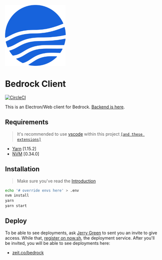 [<img height="200" alt="Bedrock" target="_blank" src="/assets/bedrock.svg" />](https://bedrock.ai)

# Bedrock Client

[<img height="20" alt="CircleCI" target="_blank" src="https://circleci.com/gh/prometheonsystems/bedrock-client2.svg?style=shield&circle-token=05d1586190f934f95d9337630ac88c2e64fa2efd" />](https://circleci.com/gh/prometheonsystems/bedrock-client2)

This is an Electron/Web client for Bedrock. [Backend is here](https://github.com/prometheonsystems/bedrock-backend).

## Requirements

> It's recommended to use [vscode](https://code.visualstudio.com/) within this project [`[and these extensions]`](wiki/vscode-recommendations.md)

- [Yarn](https://yarnpkg.com/en/docs/install) [1.15.2]
- [NVM](https://github.com/nvm-sh/nvm/blob/master/README.md#install--update-script) [0.34.0]

## Installation

> Make sure you've read the [Introduction](wiki/introduction.md)

```bash
echo '# override envs here' > .env
nvm install
yarn
yarn start
```

## Deploy

To be able to see deployments, ask [Jerry Green](https://t.me/jerrygreen) to sent you an invite to give access. While that, [register on now.sh](https://zeit.co/github-setup), the deployment service. After you'll be invited, you will be able to see deployments here:

- [zeit.co/bedrock](https://zeit.co/bedrock)
